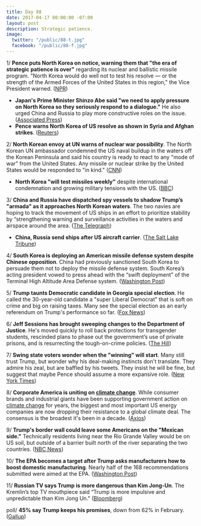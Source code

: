 ```yaml
---
title: Day 88
date: 2017-04-17 00:00:00 -07:00
layout: post
description: Strategic patience.
image:
  twitter: "/public/88-t.jpg"
  facebook: "/public/88-f.jpg"
---
```


1/ **Pence puts North Korea on notice, warning them that "the era of strategic patience is over"** regarding its nuclear and ballistic missile program. "North Korea would do well not to test his resolve — or the strength of the Armed Forces of the United States in this region," the Vice President warned. ([NPR](http://www.npr.org/sections/thetwo-way/2017/04/17/524316419/pence-tells-north-korea-the-era-of-strategic-patience-is-over))

* **Japan's Prime Minister Shinzo Abe said "we need to apply pressure on North Korea so they seriously respond to a dialogue."** He also urged China and Russia to play more constructive roles on the issue. ([Associated Press](https://apnews.com/f1755c75369240c395a710c134032618/The-Latest:-Pence-says-'era-of-strategic-patience'-is-over))
* **Pence warns North Korea of US resolve as shown in Syria and Afghan strikes**. ([Reuters](http://www.reuters.com/article/us-northkorea-usa-missile-idUSKBN17H0NL))

2/ **North Korean envoy at UN warns of nuclear war possibility**. The North Korean UN ambassador condemned the US naval buildup in the waters off the Korean Peninsula and said his country is ready to react to any "mode of war" from the United States. Any missile or nuclear strike by the United States would be responded to "in kind." ([CNN](http://www.cnn.com/2017/04/17/world/north-korea-united-nations-envoy/))

* **North Korea "will test missiles weekly"** despite international condemnation and growing military tensions with the US. ([BBC](http://www.bbc.com/news/world-asia-39623882))

3/ **China and Russia have dispatched spy vessels to shadow Trump’s "armada" as it approaches North Korean waters**. The two navies are hoping to track the movement of US ships in an effort to prioritize stability by “strengthening warning and surveillance activities in the waters and airspace around the area. ([The Telegraph](http://www.telegraph.co.uk/news/2017/04/17/china-russia-dispatch-ships-shadow-donald-trumps-armada-approaches/))

* **China, Russia send ships after US aircraft carrier**. ([The Salt Lake Tribune](http://www.sltrib.com/home/5183435-155/china-russia-send-ships-after-us))

4/ **South Korea is deploying an American missile defense system despite Chinese opposition**. China had previously sanctioned South Korea to persuade them not to deploy the missile defense system. South Korea’s acting president vowed to press ahead with the “swift deployment” of the Terminal High Altitude Area Defense system. ([Washington Post](https://www.washingtonpost.com/world/chinas-korea-policy-in-tatters-as-both-north-and-south-defy-sanctions/2017/04/17/50da5e28-22f2-11e7-928e-3624539060e8_story.html))

5/ **Trump taunts Democratic candidate in Georgia special election**. He called the 30-year-old candidate a "super Liberal Democrat" that is soft on crime and big on raising taxes. Many see the special election as an early referendum on Trump's performance so far. ([Fox News](http://www.foxnews.com/politics/2017/04/17/trump-taunts-dem-candidate-in-georgia-election.html))

6/ **Jeff Sessions has brought sweeping changes to the Department of Justice**. He's moved quickly to roll back protections for transgender students, rescinded plans to phase out the government’s use of private prisons, and is resurrecting the tough-on-crime policies. ([The Hill](http://thehill.com/regulation/administration/328923-sweeping-change-at-doj-under-sessions))

7/ **Swing state voters wonder when the "winning" will start**. Many still trust Trump, but wonder why his deal-making instincts don't translate. They admire his zeal, but are baffled by his tweets. They insist he will be fine, but suggest that maybe Pence should assume a more expansive role. ([New York Times](https://www.nytimes.com/2017/04/17/us/politics/trump-voters-swing-state.html))

8/ **Corporate America is uniting on <a href="{{ site.baseurl }}/trump-epa/">climate change</a>**. While consumer brands and industrial giants have been supporting government action on <a href="{{ site.baseurl }}/trump-epa/">climate change</a> for years, the biggest and most important US energy companies are now dropping their resistance to a global climate deal. The consensus is the broadest it's been in a decade. ([Axios](https://www.axios.com/corporate-america-isnt-backing-trump-on-climate-2353777108.html))

9/ **Trump's border wall could leave some Americans on the "Mexican side."** Technically residents living near the Rio Grande Valley would be on US soil, but outside of a barrier built north of the river separating the two countries. ([NBC News](http://www.nbcnews.com/news/us-news/border-wall-could-leave-some-americans-mexican-side-n747141))

10/ **The EPA becomes a target after Trump asks manufacturers how to boost domestic manufacturing**. Nearly half of the 168 recommendations submitted were aimed at the EPA. ([Washington Post](https://www.washingtonpost.com/politics/epa-emerges-as-major-target-after-trump-solicits-policy-advice-from-industry/2017/04/16/87a8a55a-205d-11e7-ad74-3a742a6e93a7_story.html))

11/ **Russian TV says Trump is more dangerous than Kim Jong-Un**. The Kremlin’s top TV mouthpiece said “Trump is more impulsive and unpredictable than Kim Jong Un." ([Bloomberg](https://www.bloomberg.com/politics/articles/2017-04-17/russia-warns-u-s-not-to-use-force-unilaterally-against-n-korea))

poll/ **45% say Trump keeps his promises**, down from 62% in February. ([Gallup](http://www.gallup.com/poll/208640/majority-no-longer-thinks-trump-keeps-promises.aspx))
